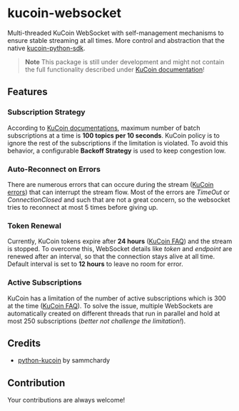 # kucoin-websocket
Multi-threaded KuCoin WebSocket with self-management mechanisms to ensure stable streaming at all times. More control and abstraction that the native [kucoin-python-sdk](https://github.com/Kucoin/kucoin-python-sdk).
> **Note**
> This package is still under development and might not contain the full functionality described under [KuCoin documentation](https://docs.kucoin.com/#websocket-feed)!

## Features
### Subscription Strategy
According to [KuCoin documentations](https://docs.kucoin.com/#request-rate-limit), maximum number of batch subscriptions at a time is **100 topics per 10 seconds**. KuCoin policy is to ignore the rest of the subscriptions if the limitation is violated. To avoid this behavior, a configurable **Backoff Strategy** is used to keep congestion low.

### Auto-Reconnect on Errors
There are numerous errors that can occure during the stream ([KuCoin errors](https://docs.kucoin.com/#request)) that can interrupt the stream flow. Most of the errors are *TimeOut* or *ConnectionClosed* and such that are not a great concern, so the websocket tries to reconnect at most 5 times before giving up.

### Token Renewal
Currently, KuCoin tokens expire after **24 hours** ([KuCoin FAQ](https://docs.kucoin.com/#faq)) and the stream is stopped. To overcome this, WebSocket details like *token* and *endpoint* are renewed after an interval, so that the connection stays alive at all time. Default interval is set to **12 hours** to leave no room for error.

### Active Subscriptions
KuCoin has a limitation of the number of active subscriptions which is 300 at the time ([KuCoin FAQ](https://docs.kucoin.com/#faq)). To solve the issue, multiple WebSockets are automatically created on different threads that run in parallel and hold at most 250 subscriptions (*better not challenge the limitation!*).

## Credits
- [python-kucoin](https://github.com/sammchardy/python-kucoin) by sammchardy

## Contribution
Your contributions are always welcome!
